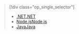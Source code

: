 > [!div class="op_single_selector"]
> * [<span data-ttu-id="93a16-101">.NET</span><span class="sxs-lookup"><span data-stu-id="93a16-101">.NET</span></span>](../articles/app-service-api/app-service-api-dotnet-get-started.md)
> * [<span data-ttu-id="93a16-102">Node.js</span><span class="sxs-lookup"><span data-stu-id="93a16-102">Node.js</span></span>](../articles/app-service-api/app-service-api-nodejs-api-app.md)
> * [<span data-ttu-id="93a16-103">Java</span><span class="sxs-lookup"><span data-stu-id="93a16-103">Java</span></span>](../articles/app-service-api/app-service-api-java-api-app.md)
> 
> 

